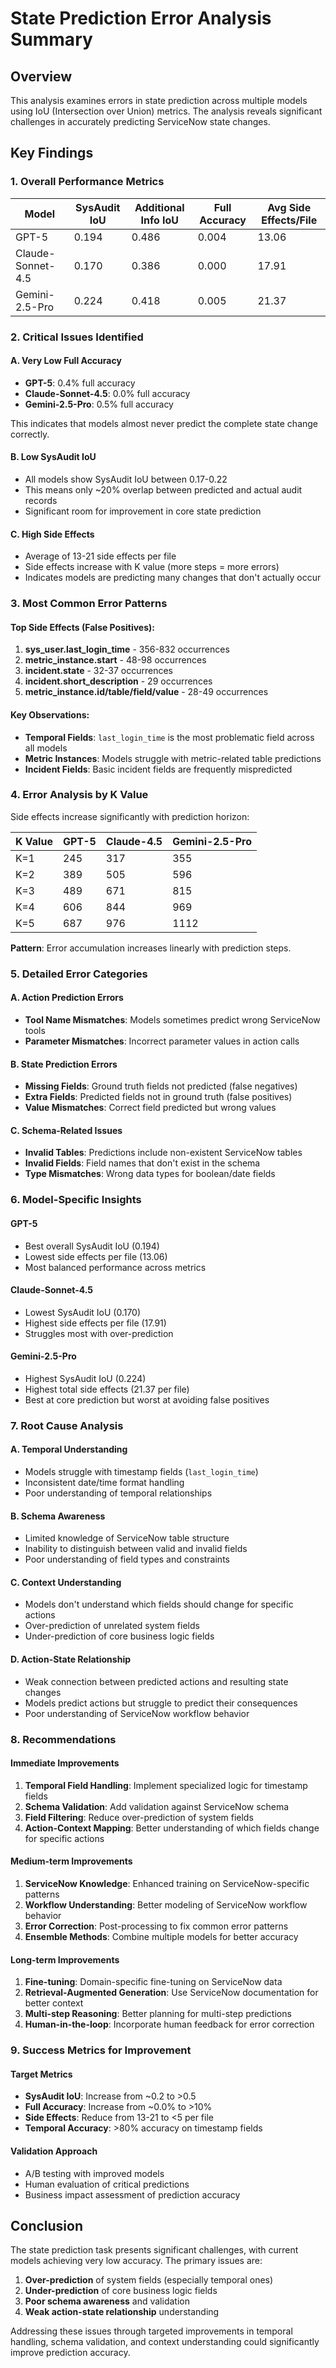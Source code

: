# State Prediction Error Analysis Summary

## Overview

This analysis examines errors in state prediction across multiple models using IoU (Intersection over Union) metrics. The analysis reveals significant challenges in accurately predicting ServiceNow state changes.

## Key Findings

### 1. Overall Performance Metrics

| Model | SysAudit IoU | Additional Info IoU | Full Accuracy | Avg Side Effects/File |
|-------|--------------|-------------------|---------------|----------------------|
| GPT-5 | 0.194 | 0.486 | 0.004 | 13.06 |
| Claude-Sonnet-4.5 | 0.170 | 0.386 | 0.000 | 17.91 |
| Gemini-2.5-Pro | 0.224 | 0.418 | 0.005 | 21.37 |

### 2. Critical Issues Identified

#### A. Very Low Full Accuracy
- **GPT-5**: 0.4% full accuracy
- **Claude-Sonnet-4.5**: 0.0% full accuracy  
- **Gemini-2.5-Pro**: 0.5% full accuracy

This indicates that models almost never predict the complete state change correctly.

#### B. Low SysAudit IoU
- All models show SysAudit IoU between 0.17-0.22
- This means only ~20% overlap between predicted and actual audit records
- Significant room for improvement in core state prediction

#### C. High Side Effects
- Average of 13-21 side effects per file
- Side effects increase with K value (more steps = more errors)
- Indicates models are predicting many changes that don't actually occur

### 3. Most Common Error Patterns

#### Top Side Effects (False Positives):
1. **sys_user.last_login_time** - 356-832 occurrences
2. **metric_instance.start** - 48-98 occurrences  
3. **incident.state** - 32-37 occurrences
4. **incident.short_description** - 29 occurrences
5. **metric_instance.id/table/field/value** - 28-49 occurrences

#### Key Observations:
- **Temporal Fields**: `last_login_time` is the most problematic field across all models
- **Metric Instances**: Models struggle with metric-related table predictions
- **Incident Fields**: Basic incident fields are frequently mispredicted

### 4. Error Analysis by K Value

Side effects increase significantly with prediction horizon:

| K Value | GPT-5 | Claude-4.5 | Gemini-2.5-Pro |
|---------|-------|------------|----------------|
| K=1 | 245 | 317 | 355 |
| K=2 | 389 | 505 | 596 |
| K=3 | 489 | 671 | 815 |
| K=4 | 606 | 844 | 969 |
| K=5 | 687 | 976 | 1112 |

**Pattern**: Error accumulation increases linearly with prediction steps.

### 5. Detailed Error Categories

#### A. Action Prediction Errors
- **Tool Name Mismatches**: Models sometimes predict wrong ServiceNow tools
- **Parameter Mismatches**: Incorrect parameter values in action calls

#### B. State Prediction Errors
- **Missing Fields**: Ground truth fields not predicted (false negatives)
- **Extra Fields**: Predicted fields not in ground truth (false positives)
- **Value Mismatches**: Correct field predicted but wrong values

#### C. Schema-Related Issues
- **Invalid Tables**: Predictions include non-existent ServiceNow tables
- **Invalid Fields**: Field names that don't exist in the schema
- **Type Mismatches**: Wrong data types for boolean/date fields

### 6. Model-Specific Insights

#### GPT-5
- Best overall SysAudit IoU (0.194)
- Lowest side effects per file (13.06)
- Most balanced performance across metrics

#### Claude-Sonnet-4.5
- Lowest SysAudit IoU (0.170)
- Highest side effects per file (17.91)
- Struggles most with over-prediction

#### Gemini-2.5-Pro
- Highest SysAudit IoU (0.224)
- Highest total side effects (21.37 per file)
- Best at core prediction but worst at avoiding false positives

### 7. Root Cause Analysis

#### A. Temporal Understanding
- Models struggle with timestamp fields (`last_login_time`)
- Inconsistent date/time format handling
- Poor understanding of temporal relationships

#### B. Schema Awareness
- Limited knowledge of ServiceNow table structure
- Inability to distinguish between valid and invalid fields
- Poor understanding of field types and constraints

#### C. Context Understanding
- Models don't understand which fields should change for specific actions
- Over-prediction of unrelated system fields
- Under-prediction of core business logic fields

#### D. Action-State Relationship
- Weak connection between predicted actions and resulting state changes
- Models predict actions but struggle to predict their consequences
- Poor understanding of ServiceNow workflow behavior

### 8. Recommendations

#### Immediate Improvements
1. **Temporal Field Handling**: Implement specialized logic for timestamp fields
2. **Schema Validation**: Add validation against ServiceNow schema
3. **Field Filtering**: Reduce over-prediction of system fields
4. **Action-Context Mapping**: Better understanding of which fields change for specific actions

#### Medium-term Improvements
1. **ServiceNow Knowledge**: Enhanced training on ServiceNow-specific patterns
2. **Workflow Understanding**: Better modeling of ServiceNow workflow behavior
3. **Error Correction**: Post-processing to fix common error patterns
4. **Ensemble Methods**: Combine multiple models for better accuracy

#### Long-term Improvements
1. **Fine-tuning**: Domain-specific fine-tuning on ServiceNow data
2. **Retrieval-Augmented Generation**: Use ServiceNow documentation for better context
3. **Multi-step Reasoning**: Better planning for multi-step predictions
4. **Human-in-the-loop**: Incorporate human feedback for error correction

### 9. Success Metrics for Improvement

#### Target Metrics
- **SysAudit IoU**: Increase from ~0.2 to >0.5
- **Full Accuracy**: Increase from ~0.0% to >10%
- **Side Effects**: Reduce from 13-21 to <5 per file
- **Temporal Accuracy**: >80% accuracy on timestamp fields

#### Validation Approach
- A/B testing with improved models
- Human evaluation of critical predictions
- Business impact assessment of prediction accuracy

## Conclusion

The state prediction task presents significant challenges, with current models achieving very low accuracy. The primary issues are:

1. **Over-prediction** of system fields (especially temporal ones)
2. **Under-prediction** of core business logic fields
3. **Poor schema awareness** and validation
4. **Weak action-state relationship** understanding

Addressing these issues through targeted improvements in temporal handling, schema validation, and context understanding could significantly improve prediction accuracy.

